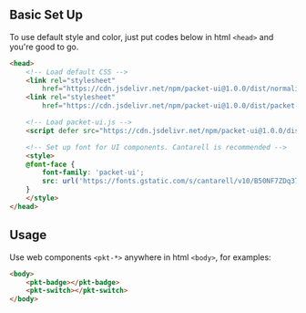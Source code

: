 ## Basic Set Up

To use default style and color, just put codes below in html `<head>` and you're good to go.

```html
<head>
    <!-- Load default CSS -->
    <link rel="stylesheet"
        href="https://cdn.jsdelivr.net/npm/packet-ui@1.0.0/dist/normalize.css">
    <link rel="stylesheet"
        href="https://cdn.jsdelivr.net/npm/packet-ui@1.0.0/dist/packet-ui.css">

    <!-- Load packet-ui.js -->
    <script defer src="https://cdn.jsdelivr.net/npm/packet-ui@1.0.0/dist/packet-ui.js"></script>

    <!-- Set up font for UI components. Cantarell is recommended -->
    <style>
    @font-face {
        font-family: 'packet-ui';
        src: url('https://fonts.gstatic.com/s/cantarell/v10/B50NF7ZDq37KMUvlO015jKJr.woff2') format('woff2');
    }
    </style>
</head>
```

## Usage

Use web components `<pkt-*>` anywhere in html `<body>`, for examples:

```html
<body>
    <pkt-badge></pkt-badge>
    <pkt-switch></pkt-switch>
</body>
```